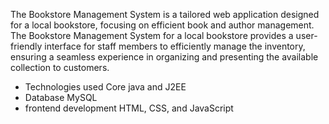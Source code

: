  The Bookstore Management System is a tailored web application designed for a local 
bookstore, focusing on efficient book and author management.  
The Bookstore Management System for a local bookstore provides a user-friendly interface 
for staff members to efficiently manage the inventory, ensuring a seamless experience in 
organizing and presenting the available collection to customers.
* Technologies used  Core java and J2EE
* Database  MySQL
* frontend development  HTML, CSS, and JavaScript
